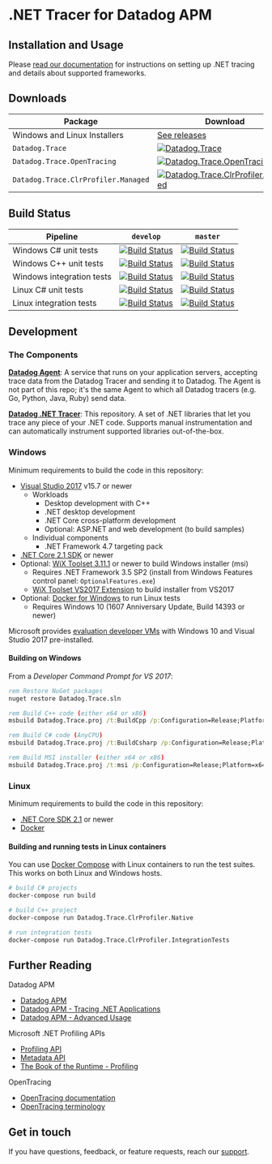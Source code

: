 # .NET Tracer for Datadog APM

## Installation and Usage

Please [read our documentation](https://docs.datadoghq.com/tracing/setup/dotnet) for instructions on setting up .NET tracing and details about supported frameworks.

## Downloads
Package|Download
-|-
Windows and Linux Installers|[See releases](https://github.com/DataDog/dd-trace-dotnet/releases)
`Datadog.Trace`|[![Datadog.Trace](https://img.shields.io/nuget/vpre/Datadog.Trace.svg)](https://www.nuget.org/packages/Datadog.Trace)
`Datadog.Trace.OpenTracing`|[![Datadog.Trace.OpenTracing](https://img.shields.io/nuget/vpre/Datadog.Trace.OpenTracing.svg)](https://www.nuget.org/packages/Datadog.Trace.OpenTracing)
`Datadog.Trace.ClrProfiler.Managed`|[![Datadog.Trace.ClrProfiler.Managed](https://img.shields.io/nuget/vpre/Datadog.Trace.ClrProfiler.Managed.svg)](https://www.nuget.org/packages/Datadog.Trace.ClrProfiler.Managed)

## Build Status

Pipeline                       | `develop`                                                                                                                                                                                                              | `master`
-------------------------------|------------------------------------------------------------------------------------------------------------------------------------------------------------------------------------------------------------------------|---------------------------------------------------------------------------------------------------------------------------------------------------------------------------------------------------------------------
Windows C# unit tests          | [![Build Status](https://dev.azure.com/datadog-apm/dd-trace-dotnet/_apis/build/status/Windows/windows-unit-tests-managed?branchName=develop)](https://dev.azure.com/datadog-apm/dd-trace-dotnet/_build?definitionId=1) |[![Build Status](https://dev.azure.com/datadog-apm/dd-trace-dotnet/_apis/build/status/Windows/windows-unit-tests-managed?branchName=master)](https://dev.azure.com/datadog-apm/dd-trace-dotnet/_build?definitionId=1)
Windows C++ unit tests         | [![Build Status](https://dev.azure.com/datadog-apm/dd-trace-dotnet/_apis/build/status/Windows/windows-unit-tests-native?branchName=develop)](https://dev.azure.com/datadog-apm/dd-trace-dotnet/_build?definitionId=11) |[![Build Status](https://dev.azure.com/datadog-apm/dd-trace-dotnet/_apis/build/status/Windows/windows-unit-tests-native?branchName=master)](https://dev.azure.com/datadog-apm/dd-trace-dotnet/_build?definitionId=11)
Windows integration tests      | [![Build Status](https://dev.azure.com/datadog-apm/dd-trace-dotnet/_apis/build/status/Windows/windows-integration-tests?branchName=develop)](https://dev.azure.com/datadog-apm/dd-trace-dotnet/_build?definitionId=5)  |[![Build Status](https://dev.azure.com/datadog-apm/dd-trace-dotnet/_apis/build/status/Windows/windows-integration-tests?branchName=master)](https://dev.azure.com/datadog-apm/dd-trace-dotnet/_build?definitionId=5)
Linux C# unit tests            | [![Build Status](https://dev.azure.com/datadog-apm/dd-trace-dotnet/_apis/build/status/Linux/linux-unit-tests-managed?branchName=develop)](https://dev.azure.com/datadog-apm/dd-trace-dotnet/_build?definitionId=2)     |[![Build Status](https://dev.azure.com/datadog-apm/dd-trace-dotnet/_apis/build/status/Linux/linux-unit-tests-managed?branchName=master)](https://dev.azure.com/datadog-apm/dd-trace-dotnet/_build?definitionId=2)
Linux integration tests        | [![Build Status](https://dev.azure.com/datadog-apm/dd-trace-dotnet/_apis/build/status/Linux/linux-integration-tests?branchName=develop)](https://dev.azure.com/datadog-apm/dd-trace-dotnet/_build?definitionId=13)     |[![Build Status](https://dev.azure.com/datadog-apm/dd-trace-dotnet/_apis/build/status/Linux/linux-integration-tests?branchName=master)](https://dev.azure.com/datadog-apm/dd-trace-dotnet/_build?definitionId=13)

## Development

### The Components

**[Datadog Agent](https://github.com/DataDog/datadog-agent)**: A service that runs on your application servers, accepting trace data from the Datadog Tracer and sending it to Datadog. The Agent is not part of this repo; it's the same Agent to which all Datadog tracers (e.g. Go, Python, Java, Ruby) send data.

**[Datadog .NET Tracer](https://github.com/DataDog/dd-trace-dotnet)**: This repository. A set of .NET libraries that let you trace any piece of your .NET code. Supports manual instrumentation and can automatically instrument supported libraries out-of-the-box.

### Windows

Minimum requirements to build the code in this repository:

- [Visual Studio 2017](https://visualstudio.microsoft.com/downloads/) v15.7 or newer
  - Workloads
    - Desktop development with C++
    - .NET desktop development
    - .NET Core cross-platform development
    - Optional: ASP.NET and web development (to build samples)
  - Individual components
    - .NET Framework 4.7 targeting pack
- [.NET Core 2.1 SDK](https://www.microsoft.com/net/download) or newer
- Optional: [WiX Toolset 3.11.1](http://wixtoolset.org/releases/) or newer to build Windows installer (msi)
  - Requires .NET Framework 3.5 SP2 (install from Windows Features control panel: `OptionalFeatures.exe`)
  - [WiX Toolset VS2017 Extension](https://marketplace.visualstudio.com/items?itemName=RobMensching.WixToolsetVisualStudio2017Extension) to build installer from VS2017
- Optional: [Docker for Windows](https://docs.docker.com/docker-for-windows/) to run Linux tests
  - Requires Windows 10 (1607 Anniversary Update, Build 14393 or newer)

Microsoft provides [evaluation developer VMs]((https://developer.microsoft.com/en-us/windows/downloads/virtual-machines)) with Windows 10 and Visual Studio 2017 pre-installed.

#### Building on Windows

From a _Developer Command Prompt for VS 2017_:

```cmd
rem Restore NuGet packages
nuget restore Datadog.Trace.sln

rem Build C++ code (either x64 or x86)
msbuild Datadog.Trace.proj /t:BuildCpp /p:Configuration=Release;Platform=x64

rem Build C# code (AnyCPU)
msbuild Datadog.Trace.proj /t:BuildCsharp /p:Configuration=Release;Platform=AnyCPU

rem Build MSI installer (either x64 or x86)
msbuild Datadog.Trace.proj /t:msi /p:Configuration=Release;Platform=x64
```

### Linux

Minimum requirements to build the code in this repository:

- [.NET Core SDK 2.1](https://www.microsoft.com/net/download) or newer
- [Docker](https://www.docker.com/)

#### Building and running tests in Linux containers

You can use [Docker Compose](https://docs.docker.com/compose/) with Linux containers to run the test suites. This works on both Linux and Windows hosts.

```bash
# build C# projects
docker-compose run build

# build C++ project
docker-compose run Datadog.Trace.ClrProfiler.Native

# run integration tests
docker-compose run Datadog.Trace.ClrProfiler.IntegrationTests
```

## Further Reading

Datadog APM
- [Datadog APM](https://docs.datadoghq.com/tracing/)
- [Datadog APM - Tracing .NET Applications](https://docs.datadoghq.com/tracing/setup/dotnet/)
- [Datadog APM - Advanced Usage](https://docs.datadoghq.com/tracing/advanced_usage/?tab=dotnet)

Microsoft .NET Profiling APIs
- [Profiling API](https://docs.microsoft.com/en-us/dotnet/framework/unmanaged-api/profiling/)
- [Metadata API](https://docs.microsoft.com/en-us/dotnet/framework/unmanaged-api/metadata/)
- [The Book of the Runtime - Profiling](https://github.com/dotnet/coreclr/blob/master/Documentation/botr/profiling.md)

OpenTracing
- [OpenTracing documentation](https://github.com/opentracing/opentracing-csharp)
- [OpenTracing terminology](https://github.com/opentracing/specification/blob/master/specification.md)

## Get in touch

If you have questions, feedback, or feature requests, reach our [support](https://docs.datadoghq.com/help).
